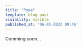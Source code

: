 ```yaml
---
title: "Papa"
template: blog-post
visibility: visible
published_at: '06-05-2022 09:46'
---
```


Comming soon...